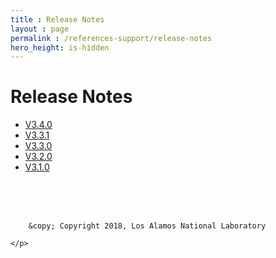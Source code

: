 ```yaml
---
title : Release Notes
layout : page
permalink : /references-support/release-notes
hero_height: is-hidden
---
```


#  Release Notes

* [V3.4.0](ReleaseNotes/v3.4.0.md)
* [V3.3.1](ReleaseNotes/v3.3.1.md)
* [V3.3.0](ReleaseNotes/v3.3.0.md)
* [V3.2.0](ReleaseNotes/v3.2.0.md)
* [V3.1.0](ReleaseNotes/v3.1.0.md)

<br><br><br>
  <div role="contentinfo">
    <p>
        
        &copy; Copyright 2018, Los Alamos National Laboratory

    </p>
  </div>